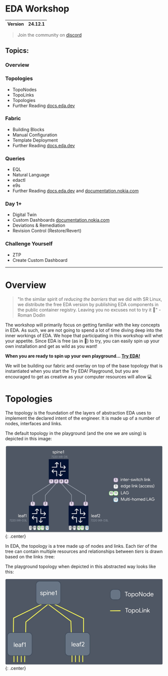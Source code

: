 # EDA Workshop 

| Version | 24.12.1 |
| ------- | ------- |

> Join the community on [discord](https://eda.dev/discord)

## Topics:

### Overview

### Topologies
 - TopoNodes
 - TopoLinks
 - Topologies
 - Further Reading [docs.eda.dev](https://docs.eda.dev/user-guide/topologies/)

### Fabric
 - Building Blocks
 - Manual Configuration
 - Template Deployment
 - Further Reading [docs.eda.dev](https://docs.eda.dev/apps/fabric/)

### Queries
 - EQL 
 - Natural Language
 - edactl
 - e9s
 - Further Reading [docs.eda.dev](https://docs.eda.dev/user-guide/queries/) and [documentation.nokia.com](https://documentation.nokia.com/eda/24-12/books/user/queries.html)

### Day 1+
 - Digital Twin
 - Custom Dashboards [documentation.nokia.com](https://documentation.nokia.com/eda/24-12/books/user/dashboard-designer.html)
 - Deviations & Remediation
 - Revision Control (Restore/Revert)

### Challenge Yourself
 - ZTP
 - Create Custom Dashboard

---

# Overview

> "In the similar spirit of _reducing the barriers_ that we did with SR Linux, we distribute the free EDA version by publishing EDA components in the public container registry. Leaving you no excuses not to try it :brain:" - Roman Dodin

The workshop will primarily focus on getting familiar with the key concepts in EDA. As such, we are not going to spend a lot of time diving deep into the inner workings of EDA. We hope that participating in this workshop will whet your appetite. Since EDA is free (as in :beer:) to try, you can easily spin up your own installation and get as wild as you want!

**When you are ready to spin up your own playground... [Try EDA!](https://docs.eda.dev/getting-started/try-eda/)**

We will be building our fabric and overlay on top of the base topology that is instantiated when you start the Try EDA! Playground, but you are encouraged to get as creative as your computer resources will allow 💻

# Topologies

The topology is the foundation of the layers of abstraction EDA uses to implement the declared intent of the engineer. It is made up of a number of nodes, interfaces and links. 

The default topology in the playground (and the one we are using) is depicted in this image:

![Playground Topology](images/topology_ss.jpg){: .center}

In EDA, the topology is a tree made up of nodes and links. Each *tier* of the tree can contain multiple resources and relationships between *tiers* is drawn based on the links :tree:

The playground topology when depicted in this abstracted way looks like this:

![Playground Topology Abstraction](images/toponodes_and_topolinks_ss.jpg){: .center}
